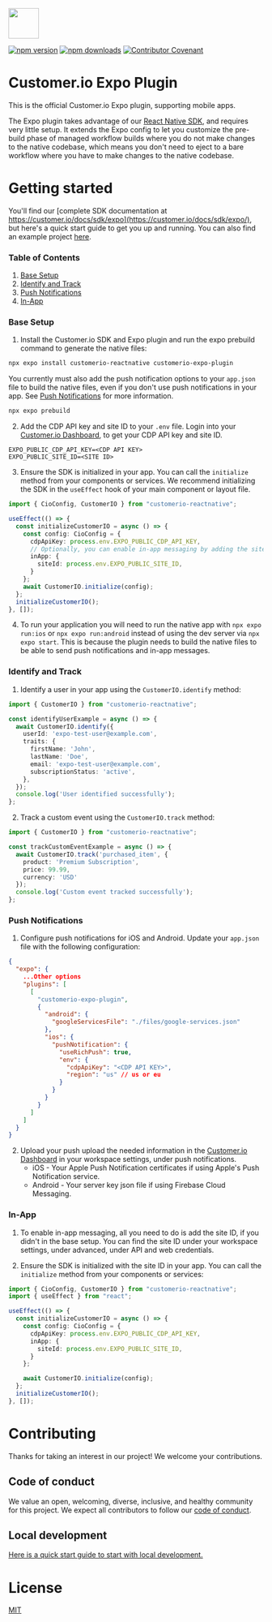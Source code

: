 <p>
  <a href="https://customer.io">
    <img src="https://avatars.githubusercontent.com/u/1152079?s=200&v=4" height="60">
  </a>
</p>

[![npm version](https://img.shields.io/npm/v/customerio-expo-plugin.svg)](https://www.npmjs.com/package/customerio-expo-plugin)
[![npm downloads](https://img.shields.io/npm/dm/customerio-expo-plugin)](https://www.npmjs.com/package/customerio-expo-plugin)
[![Contributor Covenant](https://img.shields.io/badge/Contributor%20Covenant-2.0-4baaaa.svg)](CODE_OF_CONDUCT.md)

# Customer.io Expo Plugin

This is the official Customer.io Expo plugin, supporting mobile apps.

The Expo plugin takes advantage of our [React Native SDK](https://github.com/customerio/customerio-reactnative), and requires very little setup. It extends the Expo config to let you customize the pre-build phase of managed workflow builds where you do not make changes to the native codebase, which means you don't need to eject to a bare workflow where you have to make changes to the native codebase.

# Getting started

You'll find our [complete SDK documentation at https://customer.io/docs/sdk/expo](https://customer.io/docs/sdk/expo/), but here's a quick start guide to get you up and running. You can also find an example project [here](/example-projects/cio-expo-sdk-getting-started).

### Table of Contents
1. [Base Setup](#base-setup)
2. [Identify and Track](#identify-and-track)
3. [Push Notifications](#push-notifications)
4. [In-App](#in-app)

### Base Setup

1. Install the Customer.io SDK and Expo plugin and run the expo prebuild command to generate the native files:

```bash
npx expo install customerio-reactnative customerio-expo-plugin
```
You currently must also add the push notification options to your `app.json` file to build the native files, even if you don't use push notifications in your app. See [Push Notifications](#push-notifications) for more information.
```bash
npx expo prebuild
```

2. Add the CDP API key and site ID to your `.env` file. Login into your [Customer.io Dashboard](https://fly.customer.io/), to get your CDP API key and site ID.

```
EXPO_PUBLIC_CDP_API_KEY=<CDP API KEY>
EXPO_PUBLIC_SITE_ID=<SITE ID>
```

3. Ensure the SDK is initialized in your app. You can call the `initialize` method from your components or services. We recommend initializing the SDK in the `useEffect` hook of your main component or layout file.
```typescript
import { CioConfig, CustomerIO } from "customerio-reactnative";

useEffect(() => {
  const initializeCustomerIO = async () => {
    const config: CioConfig = {
      cdpApiKey: process.env.EXPO_PUBLIC_CDP_API_KEY,
      // Optionally, you can enable in-app messaging by adding the site ID
      inApp: {
        siteId: process.env.EXPO_PUBLIC_SITE_ID,
      }
    };
    await CustomerIO.initialize(config);
  };
  initializeCustomerIO();
}, []);
```

4. To run your application you will need to run the native app with `npx expo run:ios` or `npx expo run:android` instead of using the dev server via `npx expo start`. This is because the plugin needs to build the native files to be able to send push notifications and in-app messages.


### Identify and Track

1. Identify a user in your app using the `CustomerIO.identify` method:

```typescript
import { CustomerIO } from "customerio-reactnative";

const identifyUserExample = async () => {
  await CustomerIO.identify({
    userId: 'expo-test-user@example.com',
    traits: {
      firstName: 'John',
      lastName: 'Doe',
      email: 'expo-test-user@example.com',
      subscriptionStatus: 'active',
    },
  });
  console.log('User identified successfully');
};
```

2. Track a custom event using the `CustomerIO.track` method:

```typescript
import { CustomerIO } from "customerio-reactnative";

const trackCustomEventExample = async () => {
  await CustomerIO.track('purchased_item', {
    product: 'Premium Subscription',
    price: 99.99,
    currency: 'USD'
  });
  console.log('Custom event tracked successfully');
};
```

### Push Notifications

1. Configure push notifications for iOS and Android. Update your `app.json` file with the following configuration:

```json
{
  "expo": {
    ...Other options
    "plugins": [
      [
        "customerio-expo-plugin",
        {
          "android": {
            "googleServicesFile": "./files/google-services.json"
          },
          "ios": {
            "pushNotification": {
              "useRichPush": true,
              "env": {
                "cdpApiKey": "<CDP API KEY>",
                "region": "us" // us or eu
              }
            }
          }
        }
      ]
    ]
  }
}
```

2. Upload your push upload the needed information in the [Customer.io Dashboard](https://fly.customer.io/) in your workspace settings, under push notifications.
    * iOS - Your Apple Push Notification certificates if using Apple's Push Notification service.
    * Android - Your server key json file if using Firebase Cloud Messaging.

### In-App

1. To enable in-app messaging, all you need to do is add the site ID, if you didn't in the base setup. You can find the site ID under your workspace settings, under advanced, under API and web credentials.

2. Ensure the SDK is initialized with the site ID in your app. You can call the `initialize` method from your components or services:

```typescript
import { CioConfig, CustomerIO } from "customerio-reactnative";
import { useEffect } from "react";

useEffect(() => {
  const initializeCustomerIO = async () => {
    const config: CioConfig = {
      cdpApiKey: process.env.EXPO_PUBLIC_CDP_API_KEY,
      inApp: {
        siteId: process.env.EXPO_PUBLIC_SITE_ID,
      }
    };

    await CustomerIO.initialize(config);
  };
  initializeCustomerIO();
}, []);
```

# Contributing

Thanks for taking an interest in our project! We welcome your contributions.

## Code of conduct

We value an open, welcoming, diverse, inclusive, and healthy community for this project. We expect all  contributors to follow our [code of conduct](CODE_OF_CONDUCT.md).

## Local development

[Here is a quick start guide to start with local development.](/local-development-readme.md)

# License

[MIT](LICENSE)
